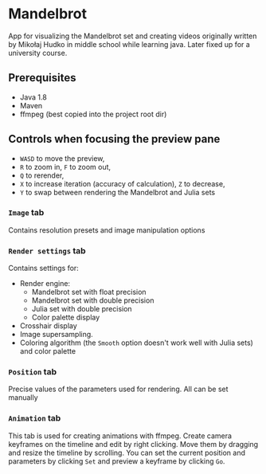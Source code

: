 # Mandelbrot
App for visualizing the Mandelbrot set and creating videos originally written by Mikołaj Hudko in middle school while learning java. Later fixed up for a university course.

## Prerequisites
 - Java 1.8
 - Maven
 - ffmpeg (best copied into the project root dir)

## Controls when focusing the preview pane
 * `WASD` to move the preview,
 * `R` to zoom in, `F` to zoom out,
 * `Q` to rerender,
 * `X` to increase iteration (accuracy of calculation), `Z` to decrease,
 * `Y` to swap between rendering the Mandelbrot and Julia sets

### `Image` tab
Contains resolution presets and image manipulation options

### `Render settings` tab
Contains settings for:
 * Render engine:
   * Mandelbrot set with float precision
   * Mandelbrot set with double precision
   * Julia set with double precision
   * Color palette display
 * Crosshair display
 * Image supersampling.
 * Coloring algorithm (the `Smooth` option doesn't work well with Julia sets) and color palette

### `Position` tab
Precise values of the parameters used for rendering. All can be set manually

### `Animation` tab
This tab is used for creating animations with ffmpeg. Create camera keyframes on the timeline and edit by right clicking. Move them by dragging and resize the timeline by scrolling. You can set the current position and parameters by clicking `Set` and preview a keyframe by clicking `Go`.
